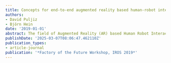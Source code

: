 ```yaml
---
title: Concepts for end-to-end augmented reality based human-robot interaction systems
authors:
- David Puljiz
- Björn Hein
date: '2019-01-01'
abstract: The field of Augmented Reality (AR) based Human Robot Interaction (HRI) has progressed significantly since its inception more than two decades ago. With more advanced devices, particularly head-mounted displays (HMD), freely available programming environments and better connectivity, the possible application space expanded significantly. Here we present concepts and systems currently being developed at our lab to enable a truly end-to-end application of AR in HRI, from setting up the working environment of the robot, through programming and finally interaction with the programmed robot. Relevant papers by other authors will also be overviewed. We demonstrate the use of such technologies with systems not inherently designed to be collaborative, namely industrial manipulators. By trying to make such industrial systems easily-installable, collaborative and interactive, the vision of universal robot co-workers can be pushed one step closer to reality. The main goal of the paper is to provide a short overview of the capabilities of HMD-based HRI to researchers unfamiliar with the concepts. For researchers already using such techniques, the hope is to perhaps introduce some new ideas and to broaden the field of research.
publishDate: '2025-03-07T08:06:47.462110Z'
publication_types:
- article-journal
publication: '*Factory of the Future Workshop, IROS 2019*'
---
```

